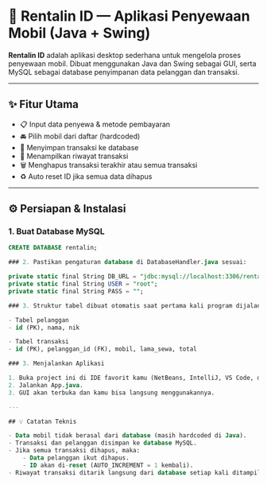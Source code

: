 # 🚗 Rentalin ID — Aplikasi Penyewaan Mobil (Java + Swing)

**Rentalin ID** adalah aplikasi desktop sederhana untuk mengelola proses penyewaan mobil. Dibuat menggunakan Java dan Swing sebagai GUI, serta MySQL sebagai database penyimpanan data pelanggan dan transaksi.

---

## ✨ Fitur Utama

- 📋 Input data penyewa & metode pembayaran
- 🚘 Pilih mobil dari daftar (hardcoded)
- 🧾 Menyimpan transaksi ke database
- 📜 Menampilkan riwayat transaksi
- 🗑 Menghapus transaksi terakhir atau semua transaksi
- ♻️ Auto reset ID jika semua data dihapus

---

## ⚙️ Persiapan & Instalasi

### 1. Buat Database MySQL

```sql
CREATE DATABASE rentalin;

### 2. Pastikan pengaturan database di DatabaseHandler.java sesuai:

private static final String DB_URL = "jdbc:mysql://localhost:3306/rentalin";
private static final String USER = "root";
private static final String PASS = "";

### 3. Struktur tabel dibuat otomatis saat pertama kali program dijalankan:

- Tabel pelanggan
- id (PK), nama, nik

- Tabel transaksi
- id (PK), pelanggan_id (FK), mobil, lama_sewa, total

### 3. Menjalankan Aplikasi

1. Buka project ini di IDE favorit kamu (NetBeans, IntelliJ, VS Code, dsb).
2. Jalankan App.java.
3. GUI akan terbuka dan kamu bisa langsung menggunakannya.

---

## 💡 Catatan Teknis

- Data mobil tidak berasal dari database (masih hardcoded di Java).
- Transaksi dan pelanggan disimpan ke database MySQL.
- Jika semua transaksi dihapus, maka:
    - Data pelanggan ikut dihapus.
    - ID akan di-reset (AUTO_INCREMENT = 1 kembali).
- Riwayat transaksi ditarik langsung dari database setiap kali ditampilkan (bukan dari memori).